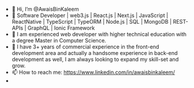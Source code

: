 - 👋 Hi, I’m @AwaisBinKaleem
- 👀 Software Developer | web3.js | React.js | Next.js | JavaScript | ReactNative | TypeScript | TypeORM | Node.js | SQL | MongoDB | REST-APIs | GraphQL | Ionic Framework
- 🌱 I am experienced web developer with higher technical education with a degree Master in Computer Science.
- 💞️ I have 3+ years of commercial experience in the front-end development area and actually a handsome experience in back-end development as well, I am always looking to expand my skill-set and grow.
- 📫 How to reach me: https://www.linkedin.com/in/awaisbinkaleem/
- [Setup Multiple Github Accounts on a single Machine]:(https://gist.github.com/rahularity/86da20fe3858e6b311de068201d279e3.js)
<!---
AwaisBinKaleem/AwaisBinKaleem is a ✨ special ✨ repository because its `README.md` (this file) appears on your GitHub profile.
You can click the Preview link to take a look at your changes.
--->

